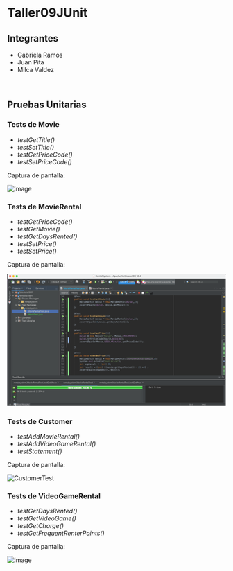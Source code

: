 # Taller09JUnit

## Integrantes 
- Gabriela Ramos
- Juan Pita 
- Milca Valdez
<br />

## Pruebas Unitarias
### __Tests de Movie__
* _testGetTitle()_
* _testSetTitle()_
* _testGetPriceCode()_
* _testSetPriceCode()_

Captura de pantalla:
<br />

![image](https://user-images.githubusercontent.com/34144827/131069789-5def94de-3e39-40b9-9fe5-b9883f9d154e.png)
<br />

### __Tests de MovieRental__
* _testGetPriceCode()_
* _testGetMovie()_
* _testGetDaysRented()_
* _testSetPrice()_
* _testSetPrice()_

Captura de pantalla:
<br />

![](/Capturas/capMRental.png)
<br />

### __Tests de Customer__
* _testAddMovieRental()_
* _testAddVideoGameRental()_
* _testStatement()_

Captura de pantalla:
<br />

![CustomerTest](https://user-images.githubusercontent.com/57634672/131067144-b494654f-ee0f-4866-b58c-f24bfedee16e.png)
<br />

### __Tests de VideoGameRental__
* _testGetDaysRented()_
* _testGetVideoGame()_
* _testGetCharge()_
* _testGetFrequentRenterPoints()_

Captura de pantalla:
<br />

![image](https://user-images.githubusercontent.com/34144827/131070202-e528257d-4a88-4dbe-a3b9-3caf7b21d123.png)
<br />
